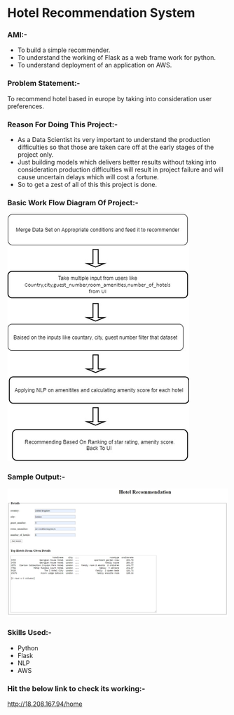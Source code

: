 #                                                 Hotel Recommendation System 

### AMI:-
* To build a simple recommender.
* To understand the working of Flask as a web frame work for python.
* To understand deployment of an application on AWS.

### Problem Statement:-
To recommend hotel based in europe by taking into consideration user preferences.

### Reason For Doing This Project:-
* As a Data Scientist its very important to understand the production difficulties so that those are taken care off at the early stages of the project only. 
* Just building models which delivers better results without taking into consideration production difficulties will result in project failure and will cause uncertain delays which will cost a fortune.
* So to get a zest of all of this this project is done.

### Basic Work Flow Diagram Of Project:-

![](images/hotel_recommendation_workflow.jpg)

### Sample Output:- 

![](images/ui.jpg)

### Skills Used:- 
* Python
* Flask 
* NLP
* AWS

### Hit the below link to check its working:-
http://18.208.167.94/home
